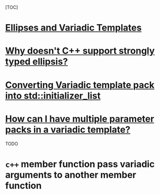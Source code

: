 [TOC]

# [Ellipses and Variadic Templates](https://docs.microsoft.com/en-us/cpp/cpp/ellipses-and-variadic-templates?view=vs-2017)





# [Why doesn't C++ support strongly typed ellipsis?](https://stackoverflow.com/questions/32270758/why-doesnt-c-support-strongly-typed-ellipsis)





# [Converting Variadic template pack into std::initializer_list](https://stackoverflow.com/questions/16478089/converting-variadic-template-pack-into-stdinitializer-list)





# [How can I have multiple parameter packs in a variadic template?](https://stackoverflow.com/questions/9831501/how-can-i-have-multiple-parameter-packs-in-a-variadic-template)

TODO



# `c++` member function pass variadic arguments to another member function

